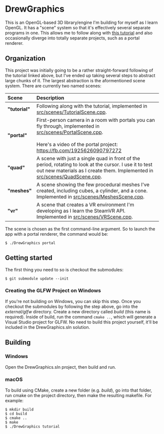 # DrewGraphics

This is an OpenGL-based 3D library/engine I'm building for myself as I learn
OpenGL. It has a "scene" system so that it's effectively several separate
programs in one. This allows me to follow along with [this tutorial](https://learnopengl.com)
and also occasionally diverge into totally separate projects, such as a portal
renderer.

## Organization

This project was initially going to be a rather straight-forward following of the tutorial linked above, but
I've ended up taking several steps to abstract large chunks of it. The largest
abstraction is the aformentioned scene system. There are currently two named
scenes:

| Scene | Description |
| :-- | :-- |
| **"tutorial"** | Following along with the tutorial, implemented in [src/scenes/TutorialScene.cpp](./src/scenes/TutorialScene.cpp).|
| **"portal"** | First-person camera in a room with portals you can fly through, implemented in [src/scenes/PortalScene.cpp](./src/scenes/PortalScene.cpp).<br><br>Here's a video of the portal project: https://fb.com/1925626090797272 |
| **"quad"** | A scene with just a single quad in front of the period, rotating to look at the cursor. I use it to test out new materials as I create them. Implemented in [src/scenes/QuadScene.cpp](./src/scenes/QuadScene.cpp). |
| **"meshes"** | A scene showing the few procedural meshes I've created, including cubes, a cylinder, and a cone. Implemented in [src/scenes/MeshesScene.cpp](./src/scenes/MeshesScene.cpp). |
| **"vr"** | A scene that creates a VR environment I'm developing as I learn the SteamVR API. Implemented in [src/scenes/VRScene.cpp](./src/scenes/VRScene.cpp). |

The scene is chosen as the first command-line argument. So to launch the app with a portal renderer, the command would be:

```
$ ./DrewGraphics portal
```

## Getting started

The first thing you need to so is checkout the submodules:

```
$ git submodule update --init
```

### Creating the GLFW Project on Windows

If you're not building on Windows, you can skip this step. Once you checkout the submodules by following the step above, go into the _external/glfw_ directory. Create a new directory called _build_ (this name is required). Inside of build, run the command `cmake ..`, which will generate a Visual Studio project for GLFW. No need to build this project yourself, it'll be included in the DrewGraphics.sln solution.

## Building

### Windows

Open the DrewGraphics.sln project, then build and run.

### macOS

To build using CMake, create a new folder (e.g. _build_), go into that folder, run cmake on the project directory, then make
the resulting makefile. For example:

```
$ mkdir build
$ cd build
$ cmake ..
$ make
$ ./DrewGraphics tutorial
```


